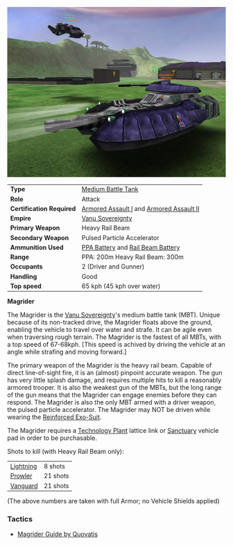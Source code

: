 ![](../images/Magrider.jpg "Magrider.jpg")

|                            |                                                                                                                            |
| -------------------------- | -------------------------------------------------------------------------------------------------------------------------- |
| **Type**                   | [Medium Battle Tank](../items/Medium_Battle_Tank.md)                                                                       |
| **Role**                   | Attack                                                                                                                     |
| **Certification Required** | [Armored Assault I](../certifications/Armored_Assault_I.md) and [Armored Assault II](../certifications/Armored_Assault_II.md) |
| **Empire**                 | [Vanu Sovereignty](../terminology/Vanu_Sovereignty.md)                                                                             |
| **Primary Weapon**         | Heavy Rail Beam                                                                                                            |
| **Secondary Weapon**       | Pulsed Particle Accelerator                                                                                                |
| **Ammunition Used**        | [PPA Battery](../items/PPA_Battery.md) and [Rail Beam Battery](../ammunition/Rail_Beam_Battery.md)                         |
| **Range**                  | PPA: 200m Heavy Rail Beam: 300m                                                                                            |
| **Occupants**              | 2 (Driver and Gunner)                                                                                                      |
| **Handling**               | Good                                                                                                                       |
| **Top speed**              | 65 kph (45 kph over water)                                                                                                 |

**Magrider**

The Magrider is the [Vanu Sovereignty](../terminology/Vanu_Sovereignty.md)'s medium
battle tank (MBT). Unique because of its non-tracked drive, the Magrider floats
above the ground, enabling the vehicle to travel over water and strafe. It can
be agile even when traversing rough terrain. The Magrider is the fastest of all
MBTs, with a top speed of 67-68kph. \[This speed is achived by driving the
vehicle at an angle while strafing and moving forward.\]

The primary weapon of the Magrider is the heavy rail beam. Capable of direct
line-of-sight fire, it is an (almost) pinpoint accurate weapon. The gun has very
little splash damage, and requires multiple hits to kill a reasonably armored
trooper. It is also the weakest gun of the MBTs, but the long range of the gun
means that the Magrider can engage enemies before they can respond. The Magrider
is also the only MBT armed with a driver weapon, the pulsed particle
accelerator. The Magrider may NOT be driven while wearing the
[Reinforced Exo-Suit](../armor/Reinforced_Exo-Suit.md).

The Magrider requires a [Technology Plant](../locations/Technology_Plant.md)
lattice link or [Sanctuary](../locations/Sanctuary.md) vehicle pad in order to
be purchasable.

Shots to kill (with Heavy Rail Beam only):

|                           |          |
| ------------------------- | -------- |
| [Lightning](Lightning.md) | 8 shots  |
| [Prowler](Prowler.md)     | 21 shots |
| [Vanguard](Vanguard.md)   | 21 shots |

(The above numbers are taken with full Armor; no Vehicle Shields applied)

<H3>

Tactics

</H3>

- [Magrider Guide by Quovatis](../archive/strategy/Magrider_Guide_by_Quovatis.md)
